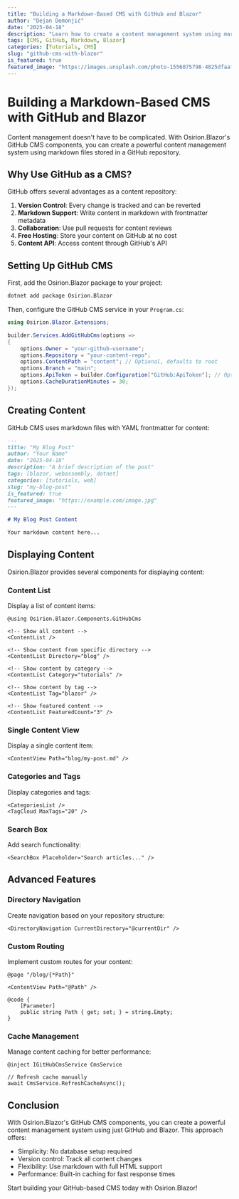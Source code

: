 ```yaml
---
title: "Building a Markdown-Based CMS with GitHub and Blazor"
author: "Dejan Demonjić"
date: "2025-04-18"
description: "Learn how to create a content management system using markdown files in GitHub repositories with Osirion.Blazor's GitHub CMS components."
tags: [CMS, GitHub, Markdown, Blazor]
categories: [Tutorials, CMS]
slug: "github-cms-with-blazor"
is_featured: true
featured_image: "https://images.unsplash.com/photo-1556075798-4825dfaaf498?ixlib=rb-4.0.3&auto=format&fit=crop&w=2070&q=80"
---
```


# Building a Markdown-Based CMS with GitHub and Blazor

Content management doesn't have to be complicated. With Osirion.Blazor's GitHub CMS components, you can create a powerful content management system using markdown files stored in a GitHub repository.

## Why Use GitHub as a CMS?

GitHub offers several advantages as a content repository:

1. **Version Control**: Every change is tracked and can be reverted
2. **Markdown Support**: Write content in markdown with frontmatter metadata
3. **Collaboration**: Use pull requests for content reviews
4. **Free Hosting**: Store your content on GitHub at no cost
5. **Content API**: Access content through GitHub's API

## Setting Up GitHub CMS

First, add the Osirion.Blazor package to your project:

```bash
dotnet add package Osirion.Blazor
```

Then, configure the GitHub CMS service in your `Program.cs`:

```csharp
using Osirion.Blazor.Extensions;

builder.Services.AddGitHubCms(options =>
{
    options.Owner = "your-github-username";
    options.Repository = "your-content-repo";
    options.ContentPath = "content"; // Optional, defaults to root
    options.Branch = "main";
    options.ApiToken = builder.Configuration["GitHub:ApiToken"]; // Optional
    options.CacheDurationMinutes = 30;
});
```

## Creating Content

GitHub CMS uses markdown files with YAML frontmatter for content:

```markdown
---
title: "My Blog Post"
author: "Your Name"
date: "2025-04-18"
description: "A brief description of the post"
tags: [blazor, webassembly, dotnet]
categories: [tutorials, web]
slug: "my-blog-post"
is_featured: true
featured_image: "https://example.com/image.jpg"
---

# My Blog Post Content

Your markdown content here...
```

## Displaying Content

Osirion.Blazor provides several components for displaying content:

### Content List

Display a list of content items:

```razor
@using Osirion.Blazor.Components.GitHubCms

<!-- Show all content -->
<ContentList />

<!-- Show content from specific directory -->
<ContentList Directory="blog" />

<!-- Show content by category -->
<ContentList Category="tutorials" />

<!-- Show content by tag -->
<ContentList Tag="blazor" />

<!-- Show featured content -->
<ContentList FeaturedCount="3" />
```

### Single Content View

Display a single content item:

```razor
<ContentView Path="blog/my-post.md" />
```

### Categories and Tags

Display categories and tags:

```razor
<CategoriesList />
<TagCloud MaxTags="20" />
```

### Search Box

Add search functionality:

```razor
<SearchBox Placeholder="Search articles..." />
```

## Advanced Features

### Directory Navigation

Create navigation based on your repository structure:

```razor
<DirectoryNavigation CurrentDirectory="@currentDir" />
```

### Custom Routing

Implement custom routes for your content:

```razor
@page "/blog/{*Path}"

<ContentView Path="@Path" />

@code {
    [Parameter]
    public string Path { get; set; } = string.Empty;
}
```

### Cache Management

Manage content caching for better performance:

```razor
@inject IGitHubCmsService CmsService

// Refresh cache manually
await CmsService.RefreshCacheAsync();
```

## Conclusion

With Osirion.Blazor's GitHub CMS components, you can create a powerful content management system using just GitHub and Blazor. This approach offers:

- Simplicity: No database setup required
- Version control: Track all content changes
- Flexibility: Use markdown with full HTML support
- Performance: Built-in caching for fast response times

Start building your GitHub-based CMS today with Osirion.Blazor!